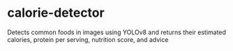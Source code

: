 # calorie-detector
Detects common foods in images using YOLOv8 and returns their estimated calories, protein per serving, nutrition score, and advice
